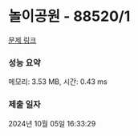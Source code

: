 # 놀이공원 - 88520/1 

[문제 링크](https://level.goorm.io/exam/88520/%EB%86%80%EC%9D%B4%EA%B3%B5%EC%9B%90/quiz/1) 

### 성능 요약

메모리: 3.53 MB, 시간: 0.43 ms

### 제출 일자

2024년 10월 05일 16:33:29

